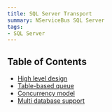```yaml
---
title: SQL Server Transport
summary: NServiceBus SQL Server
tags:
- SQL Server
---
```


## Table of Contents

- [High level design](design.md)
- [Table-based queue](configuration.md)
- [Concurrency model](concurrency.md)
- [Multi database support](multiple-databases.md)
